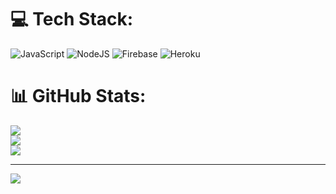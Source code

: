 
# 💻 Tech Stack:
![JavaScript](https://img.shields.io/badge/javascript-%23323330.svg?style=for-the-badge&logo=javascript&logoColor=%23F7DF1E) ![NodeJS](https://img.shields.io/badge/node.js-6DA55F?style=for-the-badge&logo=node.js&logoColor=white) ![Firebase](https://img.shields.io/badge/firebase-%23039BE5.svg?style=for-the-badge&logo=firebase) ![Heroku](https://img.shields.io/badge/heroku-%23430098.svg?style=for-the-badge&logo=heroku&logoColor=white)
# 📊 GitHub Stats:
![](https://github-readme-stats.vercel.app/api?username=adnanashraf-pro&theme=dark&hide_border=false&include_all_commits=false&count_private=false)<br/>
![](https://github-readme-streak-stats.herokuapp.com/?user=adnanashraf-pro&theme=dark&hide_border=false)<br/>
![](https://github-readme-stats.vercel.app/api/top-langs/?username=adnanashraf-pro&theme=dark&hide_border=false&include_all_commits=false&count_private=false&layout=compact)

---
[![](https://visitcount.itsvg.in/api?id=adnanashraf-pro&icon=0&color=0)](https://visitcount.itsvg.in)

<!-- Proudly created with GPRM ( https://gprm.itsvg.in ) -->